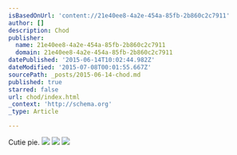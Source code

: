 ```yaml
---
isBasedOnUrl: 'content://21e40ee8-4a2e-454a-85fb-2b860c2c7911'
author: []
description: Chod
publisher:
  name: 21e40ee8-4a2e-454a-85fb-2b860c2c7911
  domain: 21e40ee8-4a2e-454a-85fb-2b860c2c7911
datePublished: '2015-06-14T10:02:44.982Z'
dateModified: '2015-07-08T00:01:55.667Z'
sourcePath: _posts/2015-06-14-chod.md
published: true
starred: false
url: chod/index.html
_context: 'http://schema.org'
_type: Article

---
```

Cutie pie. ![](https://the-grid-user-content.s3-us-west-2.amazonaws.com/d7a24d30-c931-47fb-8e95-51a0f80d0d27.jpg)
![](https://the-grid-user-content.s3-us-west-2.amazonaws.com/c950f849-860d-4a6e-9ecb-4b1434d97c55.jpg)
![](https://the-grid-user-content.s3-us-west-2.amazonaws.com/f5ac5aba-b662-4bce-a733-197ef23b413d.jpg)